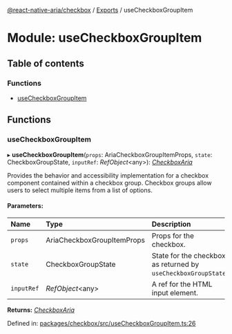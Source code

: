 [@react-native-aria/checkbox](../README.md) / [Exports](../modules.md) / useCheckboxGroupItem

# Module: useCheckboxGroupItem

## Table of contents

### Functions

- [useCheckboxGroupItem](usecheckboxgroupitem.md#usecheckboxgroupitem)

## Functions

### useCheckboxGroupItem

▸ **useCheckboxGroupItem**(`props`: AriaCheckboxGroupItemProps, `state`: CheckboxGroupState, `inputRef`: *RefObject*<any\>): [*CheckboxAria*](../interfaces/usecheckbox.checkboxaria.md)

Provides the behavior and accessibility implementation for a checkbox component contained within a checkbox group.
Checkbox groups allow users to select multiple items from a list of options.

#### Parameters:

Name | Type | Description |
:------ | :------ | :------ |
`props` | AriaCheckboxGroupItemProps | Props for the checkbox.   |
`state` | CheckboxGroupState | State for the checkbox, as returned by `useCheckboxGroupState`.   |
`inputRef` | *RefObject*<any\> | A ref for the HTML input element.    |

**Returns:** [*CheckboxAria*](../interfaces/usecheckbox.checkboxaria.md)

Defined in: [packages/checkbox/src/useCheckboxGroupItem.ts:26](https://github.com/GeekyAnts/react-native-aria/blob/0de06a4/packages/checkbox/src/useCheckboxGroupItem.ts#L26)
